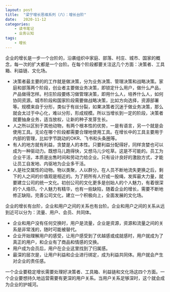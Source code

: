 ```yaml
---
layout: post
title:  "梁宁增长思维系列（六）：增长台阶"
date:   2020-11-12
categories:
    - 读书笔记
    - 业务认知
tags:
    - 增长
---
```


企业的增长是一步一个台阶的，沿袭组织中家庭、部落、村庄、城市、国家的概念，每一次的扩大都是一个台阶。在每个阶段都要关注这几个方面：决策者、工具箱、利益链、文化场。    

- 决策者最主要的的工作就是做决策，分为业务决策、管理决策和战略决策。家庭和部落两个阶段，创业者主要做业务决策，即锁定什么用户，做什么产品，产品做得怎样。村庄阶段要练习做管理决策，即用什么人，培养什么人，如何协同资源。城市阶段和国家阶段需要做战略决策，比如方向选择，资源部署等。规模来自于分形，类似于有丝分裂，如果决策者沉迷于做业务决策，那么就会太过于中心化，难以分形，形成规模。所以当增长到一定的阶段，决策者就要抽身业务，适当放权，让新的种子发芽生长。  
- 人之所以区别于其他动物，有两个根本性的优势，一是有语言，另一个就是会使用工具。无论在哪个阶段都需要合理地使用工具。在增长中的工具主要用于内部的管理，比如字节跳动的OKR、飞书和头条圈等。  
- 有人的地方就有利益，贪婪是人的本性。只要利益分配得好，同样贪婪也可以成为一种驱动力。既想马儿跑得快，又想马儿少吃草。这是不可能的。员工为企业干活，本质是出售时间和劳动力给企业。只有设计良好的激励方式，才能让员工自发地、内驱地为企业多干活。  
- 人是社交属性的动物。物以类聚，人以群分。在人员不断地流失更换之后，剩下的人之间的价值观是相近的。为了把所有人拧成一股绳，发挥最大力量，就要建立公司的统一文化。初创公司的文化更多是创始人的个人魅力，有着很深的个人烙印。个人魅力有精华，也有一些缺陷，随着企业的增长，需要不断地修正缺陷，完善公司文化，建立一个积极向上，全面发展的文化场。  

企业的增长有台阶，企业和用户之间的关系也有台阶。企业和用户之间的关系从远到近可以分为：流量、用户、会员、共同体。

- 企业和用户没有任何交换时，用户是流量，企业是资源，资源和流量之间的关系是非常浅的，随时可能被替代。  
- 企业开始理解用户的感受，让用户感受到了优越感或成就感时，用户就成为了真正的用户，和企业有了商品和情感的交换。  
- 用户成为会员后，用户在企业这里找到了归属感。  
- 最深的层次是，让用户利益和企业进行绑定，成为利益共同体。用户就会产生对企业的责任感。  

一个企业要稳定增长需要处理好决策者、工具箱、利益链和文化场这四个方面。一个企业要想持久地运营需要有更深的用户关系。当用户关系足够深时，这个就会成为企业的护城河。
